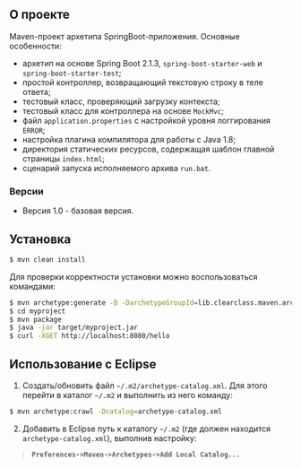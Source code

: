 ﻿## О проекте

Maven-проект архетипа SpringBoot-приложения. Основные особенности:

* архетип на основе Spring Boot 2.1.3, `spring-boot-starter-web` и `spring-boot-starter-test`; 
* простой контроллер, возвращающий текстовую строку в теле ответа;
* тестовый класс, проверяющий загрузку контекста;
* тестовый класс для контроллера на основе `MockMvc`;
* файл `application.properties` с настройкой уровня логгирования `ERROR`;
* настройка плагина компилятора для работы с Java 1.8;
* директория статических ресурсов, содержащая шаблон главной страницы `index.html`;
* сценарий запуска исполняемого архива `run.bat`.

### Версии

* Версия 1.0 - базовая версия.

## Установка
```sh
$ mvn clean install
```
Для проверки корректности установки можно воспользоваться командами:
```sh
$ mvn archetype:generate -B -DarchetypeGroupId=lib.clearclass.maven.archetypes -DarchetypeArtifactId=maven-archetype-spring-boot -DarchetypeVersion=1.0 -DgroupId=com.company -DartifactId=myproject -Dversion=1.0-SNAPSHOT -Dpackage=mypack
$ cd myproject
$ mvn package
$ java -jar target/myproject.jar
$ curl -XGET http://localhost:8080/hello
```

## Использование с Eclipse

1. Создать/обновить файл `~/.m2/archetype-catalog.xml`. Для этого перейти в каталог `~/.m2` и выполнить из него команду:
```sh
$ mvn archetype:crawl -Dcatalog=archetype-catalog.xml
```

2. Добавить в Eclipse путь к каталогу `~/.m2` (где должен находится `archetype-catalog.xml`), выполнив настройку:  
>**`Preferences->Maven->Archetypes->Add Local Catalog...`**
